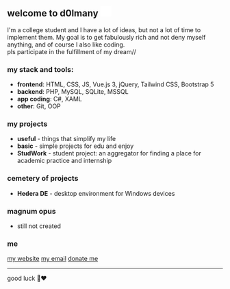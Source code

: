 ## welcome to d0lmany <img src="lol.svg" width="25" height="25">
I'm a college student and I have a lot of ideas, but not a lot of time to implement them. My goal is to get fabulously rich and not deny myself anything, and of course I also like coding.  
pls participate in the fulfillment of my dream//  
### my stack and tools:
- **frontend**: HTML, CSS, JS, Vue.js 3, jQuery, Tailwind CSS, Bootstrap 5
- **backend**: PHP, MySQL, SQLite, MSSQL
- **app coding**: C#, XAML
- **other**: Git, OOP
  
### my projects
- **useful** - things that simplify my life
- **basic** - simple projects for edu and enjoy
- **StudWork** - student project: an aggregator for finding a place for academic practice and internship

### cemetery of projects
- **Hedera DE** - desktop environment for Windows devices

### magnum opus
- still not created

### me
[my website](https://d0lmany.netlify.app) 
[my email](mailto:d0lmany.is.god@gmail.com)
[donate me](https://www.donationalerts.com/r/d0lmany)

***
good luck 💞❤️
